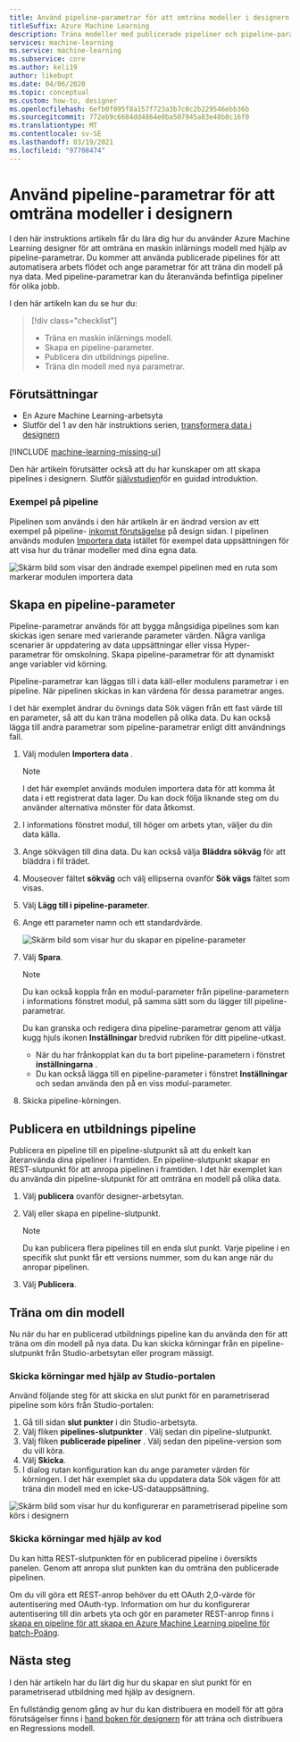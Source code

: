 ```yaml
---
title: Använd pipeline-parametrar för att omträna modeller i designern
titleSuffix: Azure Machine Learning
description: Träna modeller med publicerade pipeliner och pipeline-parametrar i Azure Machine Learning designer.
services: machine-learning
ms.service: machine-learning
ms.subservice: core
ms.author: keli19
author: likebupt
ms.date: 04/06/2020
ms.topic: conceptual
ms.custom: how-to, designer
ms.openlocfilehash: 6efb0f095f8a157f723a3b7c0c2b229546ebb36b
ms.sourcegitcommit: 772eb9c6684dd4864e0ba507945a83e48b8c16f0
ms.translationtype: MT
ms.contentlocale: sv-SE
ms.lasthandoff: 03/19/2021
ms.locfileid: "97708474"
---
```

# <a name="use-pipeline-parameters-to-retrain-models-in-the-designer"></a>Använd pipeline-parametrar för att omträna modeller i designern


I den här instruktions artikeln får du lära dig hur du använder Azure Machine Learning designer för att omträna en maskin inlärnings modell med hjälp av pipeline-parametrar. Du kommer att använda publicerade pipelines för att automatisera arbets flödet och ange parametrar för att träna din modell på nya data. Med pipeline-parametrar kan du återanvända befintliga pipeliner för olika jobb.  

I den här artikeln kan du se hur du:

> [!div class="checklist"]
> * Träna en maskin inlärnings modell.
> * Skapa en pipeline-parameter.
> * Publicera din utbildnings pipeline.
> * Träna din modell med nya parametrar.

## <a name="prerequisites"></a>Förutsättningar

* En Azure Machine Learning-arbetsyta
* Slutför del 1 av den här instruktions serien, [transformera data i designern](how-to-designer-transform-data.md)

[!INCLUDE [machine-learning-missing-ui](../../includes/machine-learning-missing-ui.md)]

Den här artikeln förutsätter också att du har kunskaper om att skapa pipelines i designern. Slutför [självstudien](tutorial-designer-automobile-price-train-score.md)för en guidad introduktion. 

### <a name="sample-pipeline"></a>Exempel på pipeline

Pipelinen som används i den här artikeln är en ändrad version av ett exempel på pipeline- [inkomst förutsägelse](samples-designer.md#classification) på design sidan. I pipelinen används modulen [Importera data](algorithm-module-reference/import-data.md) istället för exempel data uppsättningen för att visa hur du tränar modeller med dina egna data.

![Skärm bild som visar den ändrade exempel pipelinen med en ruta som markerar modulen importera data](./media/how-to-retrain-designer/modified-sample-pipeline.png)

## <a name="create-a-pipeline-parameter"></a>Skapa en pipeline-parameter

Pipeline-parametrar används för att bygga mångsidiga pipelines som kan skickas igen senare med varierande parameter värden. Några vanliga scenarier är uppdatering av data uppsättningar eller vissa Hyper-parametrar för omskolning. Skapa pipeline-parametrar för att dynamiskt ange variabler vid körning. 

Pipeline-parametrar kan läggas till i data käll-eller modulens parametrar i en pipeline. När pipelinen skickas in kan värdena för dessa parametrar anges.

I det här exemplet ändrar du övnings data Sök vägen från ett fast värde till en parameter, så att du kan träna modellen på olika data. Du kan också lägga till andra parametrar som pipeline-parametrar enligt ditt användnings fall.

1. Välj modulen **Importera data** .

    > [!NOTE]
    > I det här exemplet används modulen importera data för att komma åt data i ett registrerat data lager. Du kan dock följa liknande steg om du använder alternativa mönster för data åtkomst.

1. I informations fönstret modul, till höger om arbets ytan, väljer du din data källa.

1. Ange sökvägen till dina data. Du kan också välja **Bläddra sökväg** för att bläddra i fil trädet. 

1. Mouseover fältet **sökväg** och välj ellipserna ovanför **Sök vägs** fältet som visas.

1. Välj **Lägg till i pipeline-parameter**.

1. Ange ett parameter namn och ett standardvärde.

   ![Skärm bild som visar hur du skapar en pipeline-parameter](media/how-to-retrain-designer/add-pipeline-parameter.png)

1. Välj **Spara**.

   > [!NOTE]
   > Du kan också koppla från en modul-parameter från pipeline-parametern i informations fönstret modul, på samma sätt som du lägger till pipeline-parametrar.
   >
   > Du kan granska och redigera dina pipeline-parametrar genom att välja kugg hjuls ikonen **Inställningar** bredvid rubriken för ditt pipeline-utkast. 
   >    - När du har frånkopplat kan du ta bort pipeline-parametern i fönstret **inställningarna** .
   >    - Du kan också lägga till en pipeline-parameter i fönstret **Inställningar** och sedan använda den på en viss modul-parameter.

1. Skicka pipeline-körningen.

## <a name="publish-a-training-pipeline"></a>Publicera en utbildnings pipeline

Publicera en pipeline till en pipeline-slutpunkt så att du enkelt kan återanvända dina pipeliner i framtiden. En pipeline-slutpunkt skapar en REST-slutpunkt för att anropa pipelinen i framtiden. I det här exemplet kan du använda din pipeline-slutpunkt för att omträna en modell på olika data.

1. Välj **publicera** ovanför designer-arbetsytan.
1. Välj eller skapa en pipeline-slutpunkt.

   > [!NOTE]
   > Du kan publicera flera pipelines till en enda slut punkt. Varje pipeline i en specifik slut punkt får ett versions nummer, som du kan ange när du anropar pipelinen.

1. Välj **Publicera**.

## <a name="retrain-your-model"></a>Träna om din modell

Nu när du har en publicerad utbildnings pipeline kan du använda den för att träna om din modell på nya data. Du kan skicka körningar från en pipeline-slutpunkt från Studio-arbetsytan eller program mässigt.

### <a name="submit-runs-by-using-the-studio-portal"></a>Skicka körningar med hjälp av Studio-portalen

Använd följande steg för att skicka en slut punkt för en parametriserad pipeline som körs från Studio-portalen:

1. Gå till sidan **slut punkter** i din Studio-arbetsyta.
1. Välj fliken **pipelines-slutpunkter** . Välj sedan din pipeline-slutpunkt.
1. Välj fliken **publicerade pipeliner** . Välj sedan den pipeline-version som du vill köra.
1. Välj **Skicka**.
1. I dialog rutan konfiguration kan du ange parameter värden för körningen. I det här exemplet ska du uppdatera data Sök vägen för att träna din modell med en icke-US-datauppsättning.

![Skärm bild som visar hur du konfigurerar en parametriserad pipeline som körs i designern](./media/how-to-retrain-designer/published-pipeline-run.png)

### <a name="submit-runs-by-using-code"></a>Skicka körningar med hjälp av kod

Du kan hitta REST-slutpunkten för en publicerad pipeline i översikts panelen. Genom att anropa slut punkten kan du omträna den publicerade pipelinen.

Om du vill göra ett REST-anrop behöver du ett OAuth 2,0-värde för autentisering med OAuth-typ. Information om hur du konfigurerar autentisering till din arbets yta och gör en parameter REST-anrop finns i [skapa en pipeline för att skapa en Azure Machine Learning pipeline för batch-Poäng](tutorial-pipeline-batch-scoring-classification.md#publish-and-run-from-a-rest-endpoint).

## <a name="next-steps"></a>Nästa steg

I den här artikeln har du lärt dig hur du skapar en slut punkt för en parametriserad utbildning med hjälp av designern.

En fullständig genom gång av hur du kan distribuera en modell för att göra förutsägelser finns i [hand boken för designern](tutorial-designer-automobile-price-train-score.md) för att träna och distribuera en Regressions modell.
